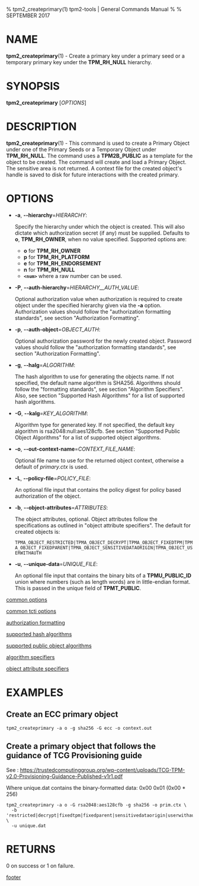 % tpm2_createprimary(1) tpm2-tools | General Commands Manual
%
% SEPTEMBER 2017

# NAME

**tpm2_createprimary**(1) - Create a primary key under a primary seed or a temporary
primary key under the **TPM_RH_NULL** hierarchy.

# SYNOPSIS

**tpm2_createprimary** [*OPTIONS*]

# DESCRIPTION

**tpm2_createprimary**(1) - This command is used to create a Primary Object under
one of the Primary Seeds or a Temporary Object under **TPM_RH_NULL**. The command
uses a **TPM2B_PUBLIC** as a template for the object to be created. The command
will create and load a Primary Object. The sensitive area is not returned.
A context file for the created object's handle is saved to disk for future
interactions with the created primary.

# OPTIONS

  * **-a**, **\--hierarchy**=_HIERARCHY_:

    Specify the hierarchy under which the object is created. This will also
    dictate which authorization secret (if any) must be supplied. Defaults to
    **o**, **TPM_RH_OWNER**, when no value specified.
    Supported options are:
      * **o** for **TPM_RH_OWNER**
      * **p** for **TPM_RH_PLATFORM**
      * **e** for **TPM_RH_ENDORSEMENT**
      * **n** for **TPM_RH_NULL**
      * **`<num>`** where a raw number can be used.

  * **-P**, **\--auth-hierarchy**=_HIERARCHY\_\_AUTH\_VALUE_:

    Optional authorization value when authorization is required to create object
    under the specified hierarchy given via the **-a** option. Authorization
    values should follow the "authorization formatting standards", see section
    "Authorization Formatting".

  * **-p**, **\--auth-object**=_OBJECT\_AUTH_:

    Optional authorization password for the newly created object. Password
    values should follow the "authorization formatting standards", see section
    "Authorization Formatting".

  * **-g**, **\--halg**=_ALGORITHM_:

    The hash algorithm to use for generating the objects name.
    If not specified, the default name algorithm is SHA256.
    Algorithms should follow the "formatting standards", see section
    "Algorithm Specifiers". Also, see section
    "Supported Hash Algorithms" for a list of supported hash algorithms.

  * **-G**, **\--kalg**=_KEY\_ALGORITHM_:

    Algorithm type for generated key. If not specified, the default key
    algorithm is rsa2048:null:aes128cfb. See section "Supported Public Object Algorithms"
    for a list of supported object algorithms.

  * **-o**, **\--out-context-name**=_CONTEXT\_FILE\_NAME_:

    Optional file name to use for the returned object context, otherwise a
    default of _primary.ctx_ is used.

  * **-L**, **\--policy-file**=_POLICY\_FILE_:

    An optional file input that contains the policy digest for policy based authorization of the object.

  * **-b**, **\--object-attributes**=_ATTRIBUTES_:

    The object attributes, optional. Object attributes follow the specifications
    as outlined in "object attribute specifiers". The default for created objects is:

    `TPMA_OBJECT_RESTRICTED|TPMA_OBJECT_DECRYPT|TPMA_OBJECT_FIXEDTPM|TPMA_OBJECT_FIXEDPARENT|TPMA_OBJECT_SENSITIVEDATAORIGIN|TPMA_OBJECT_USERWITHAUTH`

  * **-u**, **\--unique-data**=_UNIQUE\_FILE_:

    An optional file input that contains the binary bits of a **TPMU_PUBLIC_ID** union where
    numbers (such as length words) are in little-endian format. This is passed in the
    unique field of **TPMT_PUBLIC**.

[common options](common/options.md)

[common tcti options](common/tcti.md)

[authorization formatting](common/authorizations.md)

[supported hash algorithms](common/hash.md)

[supported public object algorithms](common/object-alg.md)

[algorithm specifiers](common/alg.md)

[object attribute specifiers](common/object-attrs.md)

# EXAMPLES

## Create an ECC primary object
```
tpm2_createprimary -a o -g sha256 -G ecc -o context.out
```

## Create a primary object that follows the guidance of TCG Provisioning guide

See : https://trustedcomputinggroup.org/wp-content/uploads/TCG-TPM-v2.0-Provisioning-Guidance-Published-v1r1.pdf

Where unique.dat contains the binary-formatted data: 0x00 0x01 (0x00 * 256)

```
tpm2_createprimary -a o -G rsa2048:aes128cfb -g sha256 -o prim.ctx \
  -b 'restricted|decrypt|fixedtpm|fixedparent|sensitivedataorigin|userwithauth|noda' \
  -u unique.dat
```


# RETURNS

0 on success or 1 on failure.

[footer](common/footer.md)
